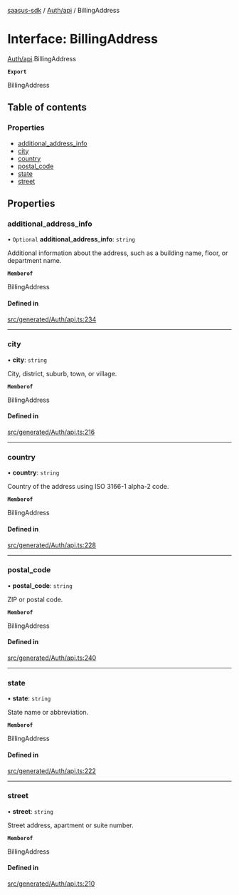 [saasus-sdk](../README.md) / [Auth/api](../modules/Auth_api.md) / BillingAddress

# Interface: BillingAddress

[Auth/api](../modules/Auth_api.md).BillingAddress

**`Export`**

BillingAddress

## Table of contents

### Properties

- [additional\_address\_info](Auth_api.BillingAddress.md#additional_address_info)
- [city](Auth_api.BillingAddress.md#city)
- [country](Auth_api.BillingAddress.md#country)
- [postal\_code](Auth_api.BillingAddress.md#postal_code)
- [state](Auth_api.BillingAddress.md#state)
- [street](Auth_api.BillingAddress.md#street)

## Properties

### additional\_address\_info

• `Optional` **additional\_address\_info**: `string`

Additional information about the address, such as a building name, floor, or department name.

**`Memberof`**

BillingAddress

#### Defined in

[src/generated/Auth/api.ts:234](https://github.com/saasus-platform/saasus-sdk-javascript/blob/c6c266c/src/generated/Auth/api.ts#L234)

___

### city

• **city**: `string`

City, district, suburb, town, or village.

**`Memberof`**

BillingAddress

#### Defined in

[src/generated/Auth/api.ts:216](https://github.com/saasus-platform/saasus-sdk-javascript/blob/c6c266c/src/generated/Auth/api.ts#L216)

___

### country

• **country**: `string`

Country of the address using ISO 3166-1 alpha-2 code.

**`Memberof`**

BillingAddress

#### Defined in

[src/generated/Auth/api.ts:228](https://github.com/saasus-platform/saasus-sdk-javascript/blob/c6c266c/src/generated/Auth/api.ts#L228)

___

### postal\_code

• **postal\_code**: `string`

ZIP or postal code.

**`Memberof`**

BillingAddress

#### Defined in

[src/generated/Auth/api.ts:240](https://github.com/saasus-platform/saasus-sdk-javascript/blob/c6c266c/src/generated/Auth/api.ts#L240)

___

### state

• **state**: `string`

State name or abbreviation.

**`Memberof`**

BillingAddress

#### Defined in

[src/generated/Auth/api.ts:222](https://github.com/saasus-platform/saasus-sdk-javascript/blob/c6c266c/src/generated/Auth/api.ts#L222)

___

### street

• **street**: `string`

Street address, apartment or suite number.

**`Memberof`**

BillingAddress

#### Defined in

[src/generated/Auth/api.ts:210](https://github.com/saasus-platform/saasus-sdk-javascript/blob/c6c266c/src/generated/Auth/api.ts#L210)
